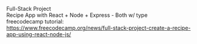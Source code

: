 Full-Stack Project<br />
Recipe App with React + Node + Express - Both w/ type<br />
freecodecamp tutorial:<br />https://www.freecodecamp.org/news/full-stack-project-create-a-recipe-app-using-react-node-js/
